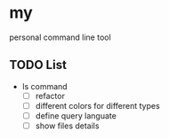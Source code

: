 # my

personal command line tool 


## TODO List
- ls command  
	- [ ] refactor  
	- [ ] different colors for different types  
	- [ ] define query languate 
	- [ ] show files details 

